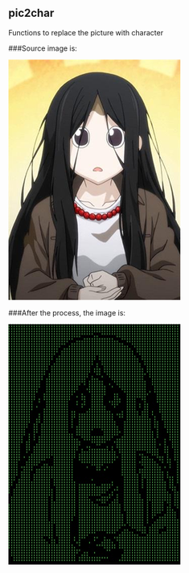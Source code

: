 ## pic2char
Functions to replace the picture with character

###Source image is:

![pic](./baoerjie.jpg)

###After the process, the image is:

![pic](./output.jpg)
